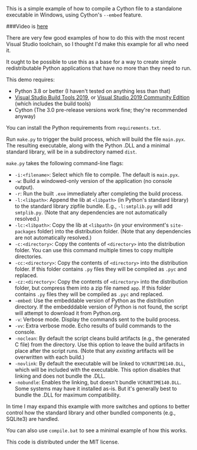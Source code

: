 This is a simple example of how to compile a Cython file to a standalone executable in Windows, using Cython's `--embed` feature.

###Video is [here](https://www.youtube.com/watch?v=Rw1N03Mp8xg&t=15s)

There are very few good examples of how to do this with the most recent Visual Studio toolchain, so I thought I'd make this example for all who need it.

It ought to be possible to use this as a base for a way to create simple redistributable Python applications that have no more than they need to run.

This demo requires:

* Python 3.8 or better (I haven't tested on anything less than that)
* [Visual Studio Build Tools 2019](https://visualstudio.microsoft.com/thank-you-downloading-visual-studio/?sku=BuildTools&rel=16), or [Visual Studio 2019 Community Edition](https://visualstudio.microsoft.com/downloads/) (which includes the build tools)
* Cython (The 3.0 pre-release versions work fine; they're recommended anyway)

You can install the Python requirements from `requirements.txt`.

Run `make.py` to trigger the build process, which will build the file `main.pyx`. The resulting executable, along with the Python .DLL and a minimal standard library, will be in a subdirectory named `dist`.

`make.py` takes the following command-line flags:

* `-i:<filename>`: Select which file to compile. The default is `main.pyx`.
* `-w`: Build a windowed-only version of the application (no console output).
* `-r`: Run the built `.exe` immediately after completing the build process.
* `-l:<libpath>`: Append the lib at `<libpath>` (in Python's standard library) to the standard library zipfile bundle. E.g., `-l:smtplib.py` will add `smtplib.py`. (Note that any dependencies are not automatically resolved.)
* `-lc:<libpath>`: Copy the lib at `<libpath>` (in your environment's `site-packages` folder) into the distribution folder. (Note that any dependencies are not automatically resolved.)
* `-c:<directory>`: Copy the contents of `<directory>` into the distribution folder. You can use this command multiple times to copy multiple directories.
* `-cc:<directory>`: Copy the contents of `<directory>` into the distribution folder. If this folder contains `.py` files they will be compiled as `.pyc` and replaced.
* `-cz:<directory>`: Copy the contents of `<directory>` into the distribution folder, but compress them into a zip file named `app`. If this folder contains `.py` files they will be compiled as `.pyc` and replaced.
* `-embed`: Use the embeddable version of Python as the distribution directory. If the embedddable version of Python is not found, the script will attempt to download it from Python.org.
* `-v`: Verbose mode. Display the commands sent to the build process.
* `-vv`: Extra verbose mode. Echo results of build commands to the console.
* `-noclean`: By default the script cleans build artifacts (e.g., the generated C file) from the directory. Use this option to leave the build artifacts in place after the script runs. (Note that any *existing* artifacts will be overwritten with each build.)
* `-novlink`: By default the executable will be linked to `VCRUNTIME140.DLL`, which will be included with the executable. This option disables that linking and does not bundle the .DLL.
* `-nobundle`: Enables the linking, but doesn't bundle `VCRUNTIME140.DLL`. Some systems may have it installed as-is. But it's generally best to bundle the .DLL for maximum compatibility.

In time I may expand this example with more switches and options to better control how the standard library and other bundled components (e.g., SQLite3) are handled.

You can also use `compile.bat` to see a minimal example of how this works.

This code is distributed under the MIT license.
